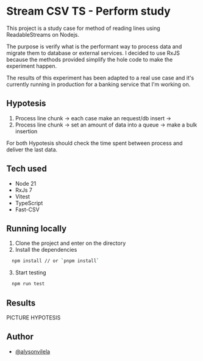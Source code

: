 
# Stream CSV TS - Perform study
This project is a study case for method of reading lines using ReadableStreams on Nodejs.

The purpose is verify what is the performant way to process data and migrate them to database or external services.
I decided to use RxJS because the methods provided simplify the hole code to make the experiment happen.

The results of this experiment has been adapted to a real use case and it's currently running in production for a banking service that I'm working on.

## Hypotesis
1. Process line chunk -> each case make an request/db insert -> 
2. Process line chunk -> set an amount of data into a queue -> make a bulk insertion

For both Hypotesis should check the time spent between process and deliver the last data.

## Tech used
- Node 21
- RxJs 7
- Vitest
- TypeScript
- Fast-CSV

## Running locally
1. Clone the project and enter on the directory
2. Install the dependencies

```bash
  npm install // or `pnpm install`
```

3. Start testing
```bash
  npm run test
```

## Results
PICTURE HYPOTESIS 

## Author
- [@alysonvilela](https://www.github.com/alysonvilela)

